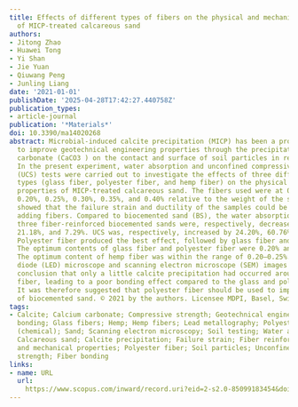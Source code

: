 ```yaml
---
title: Effects of different types of fibers on the physical and mechanical properties
  of MICP-treated calcareous sand
authors:
- Jitong Zhao
- Huawei Tong
- Yi Shan
- Jie Yuan
- Qiuwang Peng
- Junling Liang
date: '2021-01-01'
publishDate: '2025-04-28T17:42:27.440758Z'
publication_types:
- article-journal
publication: '*Materials*'
doi: 10.3390/ma14020268
abstract: Microbial-induced calcite precipitation (MICP) has been a promising method
  to improve geotechnical engineering properties through the precipitation of calcium
  carbonate (CaCO3 ) on the contact and surface of soil particles in recent years.
  In the present experiment, water absorption and unconfined compressive strength
  (UCS) tests were carried out to investigate the effects of three different fiber
  types (glass fiber, polyester fiber, and hemp fiber) on the physical and mechanical
  properties of MICP-treated calcareous sand. The fibers used were at 0%, 0.10%, 0.15%,
  0.20%, 0.25%, 0.30%, 0.35%, and 0.40% relative to the weight of the sand. The results
  showed that the failure strain and ductility of the samples could be improved by
  adding fibers. Compared to biocemented sand (BS), the water absorption of these
  three fiber-reinforced biocemented sands were, respectively, decreased by 11.60%,
  21.18%, and 7.29%. UCS was, respectively, increased by 24.20%, 60.76%, and 6.40%.
  Polyester fiber produced the best effect, followed by glass fiber and hemp fiber.
  The optimum contents of glass fiber and polyester fiber were 0.20% and 0.25%, respectively.
  The optimum content of hemp fiber was within the range of 0.20–0.25%. Light-emitting
  diode (LED) microscope and scanning electron microscope (SEM) images lead to the
  conclusion that only a little calcite precipitation had occurred around the hemp
  fiber, leading to a poor bonding effect compared to the glass and polyester fibers.
  It was therefore suggested that polyester fiber should be used to improve the properties
  of biocemented sand. © 2021 by the authors. Licensee MDPI, Basel, Switzerland.
tags:
- Calcite; Calcium carbonate; Compressive strength; Geotechnical engineering; Glass
  bonding; Glass fibers; Hemp; Hemp fibers; Lead metallography; Polyesters; Precipitation
  (chemical); Sand; Scanning electron microscopy; Soil testing; Water absorption;
  Calcareous sand; Calcite precipitation; Failure strain; Fiber reinforced; Physical
  and mechanical properties; Polyester fiber; Soil particles; Unconfined compressive
  strength; Fiber bonding
links:
- name: URL
  url: 
    https://www.scopus.com/inward/record.uri?eid=2-s2.0-85099183454&doi=10.3390%2fma14020268&partnerID=40&md5=5d2758f7cd0f57d30c0a60cd0685cf27
---
```

